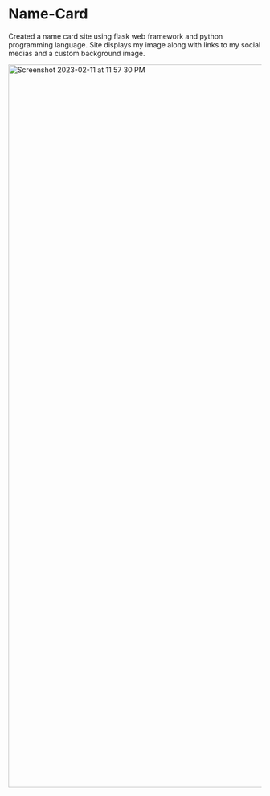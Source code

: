 # Name-Card

Created a name card site using flask web framework and python programming language. Site displays my image along with links to my social medias and a custom background image.

<img width="1440" alt="Screenshot 2023-02-11 at 11 57 30 PM" src="https://user-images.githubusercontent.com/50587936/218293792-2f478b27-25aa-437e-8e5f-8df4ba173b22.png">

